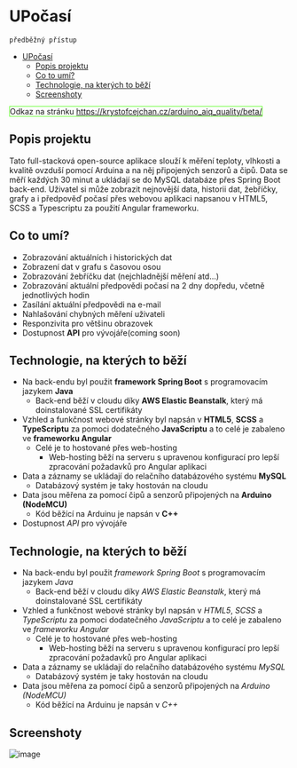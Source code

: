 # UPočasí

    předběžný přístup

- [UPočasí](#upoas)
  - [Popis projektu](#popis-projektu)
  - [Co to umí?](#co-to-um)
  - [Technologie, na kterých to běží](#technologie-na-kterch-to-b)
  - [Screenshoty](#screenshoty)

<span style="border:1px solid #59ff20">Odkaz na stránku https://krystofcejchan.cz/arduino_aiq_quality/beta/ </span>

## Popis projektu

Tato full-stacková open-source aplikace slouží k měření teploty, vlhkosti a kvalitě ovzduší pomocí Arduina a na něj
připojených senzorů a čipů. Data se měří každých 30 minut a ukládají se do MySQL databáze přes Spring Boot back-end.
Uživatel si může zobrazit nejnovější data, historii dat, žebříčky, grafy a i předpověď počasí přes webovou aplikaci
napsanou v HTML5, SCSS a Typescriptu za použití Angular frameworku.

## Co to umí?

- Zobrazování aktuálních i historických dat
- Zobrazení dat v grafu s časovou osou
- Zobrazování žebříčku dat (nejchladnější měření atd...)
- Zobrazování aktuální předpovědi počasí na 2 dny dopředu, včetně jednotlivých hodin
- Zasílání aktuální předpovědi na e-mail
- Nahlašování chybných měření uživateli
- Responzivita pro většinu obrazovek
- Dostupnost **API** pro vývojáře(coming soon)

## Technologie, na kterých to běží

- Na back-endu byl použit **framework Spring Boot** s programovacím jazykem **Java**
  - Back-end běží v cloudu díky **AWS Elastic Beanstalk**, který má doinstalované SSL certifikáty
- Vzhled a funkčnost webové stránky byl napsán v **HTML5**, **SCSS** a **TypeScriptu** za pomoci dodatečného **JavaScriptu** a
  to celé je zabaleno ve **frameworku Angular**
  - Celé je to hostované přes web-hosting
    - Web-hosting běží na serveru s upravenou konfigurací pro lepší zpracování požadavků pro Angular aplikaci
- Data a záznamy se ukládají do relačního databázového systému **MySQL**
  - Databázový systém je taky hostován na cloudu
- Data jsou měřena za pomocí čipů a senzorů připojených na **Arduino (NodeMCU)**
  - Kód běžící na Arduinu je napsán v **C++**
- Dostupnost *API* pro vývojáře

## Technologie, na kterých to běží

- Na back-endu byl použit *framework Spring Boot* s programovacím jazykem *Java*
  - Back-end běží v cloudu díky *AWS Elastic Beanstalk*, který má doinstalované SSL certifikáty
- Vzhled a funkčnost webové stránky byl napsán v *HTML5*, *SCSS* a *TypeScriptu* za pomoci dodatečného *JavaScriptu* a
  to celé je zabaleno ve *frameworku Angular*
  - Celé je to hostované přes web-hosting
    - Web-hosting běží na serveru s upravenou konfigurací pro lepší zpracování požadavků pro Angular aplikaci
- Data a záznamy se ukládají do relačního databázového systému *MySQL*
  - Databázový systém je taky hostován na cloudu
- Data jsou měřena za pomocí čipů a senzorů připojených na *Arduino (NodeMCU)*
  - Kód běžící na Arduinu je napsán v *C++*

## Screenshoty

![image](https://user-images.githubusercontent.com/40124530/218798013-88c2d192-6a6d-4d48-9e74-e3bf1b6c4f8c.png)
